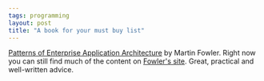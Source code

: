 ```yaml
---
tags: programming
layout: post
title: "A book for your must buy list"
---
```




<a href="http://www.amazon.com/exec/obidos/ASIN/0321127420/">Patterns of Enterprise Application Architecture</a> by Martin Fowler. Right now you can still find much of the content on <a href="http://www.martinfowler.com/isa/">Fowler's site</a>. Great, practical and well-written advice.


